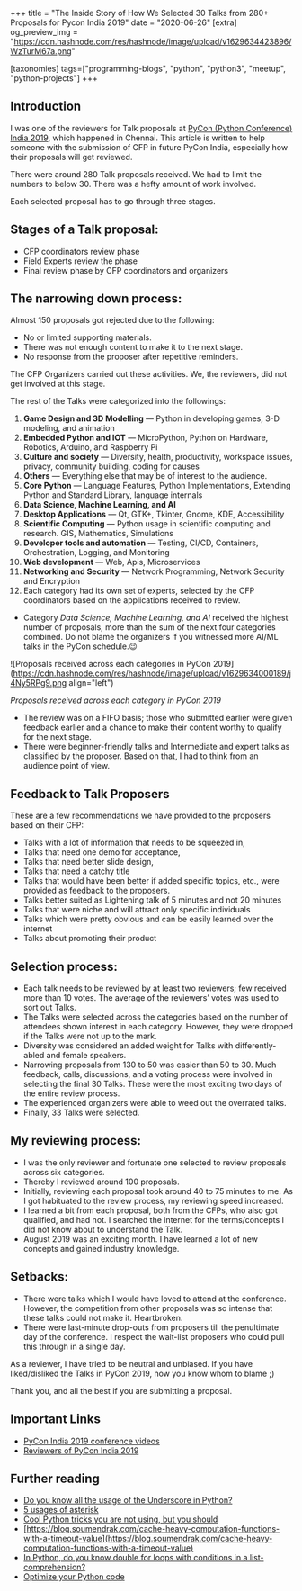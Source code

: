 +++
title = "The Inside Story of How We Selected 30 Talks from 280+ Proposals for Pycon India 2019"
date = "2020-06-26"
[extra]
og_preview_img = "https://cdn.hashnode.com/res/hashnode/image/upload/v1629634423896/WzTurM67a.png"

[taxonomies]
tags=["programming-blogs", "python", "python3", "meetup", "python-projects"]
+++

## Introduction

I was one of the reviewers for Talk proposals at [PyCon (Python Conference) India 2019](https://in.pycon.org/2019/), which happened in Chennai. This article is written to help someone with the submission of CFP in future PyCon India, especially how their proposals will get reviewed.

There were around 280 Talk proposals received. We had to limit the numbers to below 30. There was a hefty amount of work involved.

Each selected proposal has to go through three stages.

## **Stages of a Talk proposal:**

- CFP coordinators review phase
- Field Experts review the phase
- Final review phase by CFP coordinators and organizers

## **The narrowing down process:**

Almost 150 proposals got rejected due to the following:

- No or limited supporting materials.
- There was not enough content to make it to the next stage.
- No response from the proposer after repetitive reminders.

The CFP Organizers carried out these activities. We, the reviewers, did not get involved at this stage.

The rest of the Talks were categorized into the followings:

1. **Game Design and 3D Modelling** — Python in developing games, 3-D modeling, and animation
2. **Embedded Python and IOT** — MicroPython, Python on Hardware, Robotics, Arduino, and Raspberry Pi
3. **Culture and society** — Diversity, health, productivity, workspace issues, privacy, community building, coding for causes
4. **Others** — Everything else that may be of interest to the audience.
5. **Core Python** — Language Features, Python Implementations, Extending Python and Standard Library, language internals
6. **Data Science, Machine Learning, and AI**
7. **Desktop Applications** — Qt, GTK+, Tkinter, Gnome, KDE, Accessibility
8. **Scientific Computing** — Python usage in scientific computing and research. GIS, Mathematics, Simulations
9. **Developer tools and automation** — Testing, CI/CD, Containers, Orchestration, Logging, and Monitoring
10. **Web development** — Web, Apis, Microservices
11. **Networking and Security** — Network Programming, Network Security and Encryption
12. Each category had its own set of experts, selected by the CFP coordinators based on the applications received to review.

- Category _Data Science, Machine Learning, and AI_ received the highest number of proposals, more than the sum of the next four categories combined. Do not blame the organizers if you witnessed more AI/ML talks in the PyCon schedule.😉

![Proposals received across each categories in PyCon 2019](https://cdn.hashnode.com/res/hashnode/image/upload/v1629634000189/j4Ny5RPg9.png align="left")

_Proposals received across each category in PyCon 2019_

- The review was on a FIFO basis; those who submitted earlier were given feedback earlier and a chance to make their content worthy to qualify for the next stage.
- There were beginner-friendly talks and Intermediate and expert talks as classified by the proposer. Based on that, I had to think from an audience point of view.

## Feedback to Talk Proposers

These are a few recommendations we have provided to the proposers based on their CFP:

- Talks with a lot of information that needs to be squeezed in,
- Talks that need one demo for acceptance,
- Talks that need better slide design,
- Talks that need a catchy title
- Talks that would have been better if added specific topics, etc., were provided as feedback to the proposers.
- Talks better suited as Lightening talk of 5 minutes and not 20 minutes
- Talks that were niche and will attract only specific individuals
- Talks which were pretty obvious and can be easily learned over the internet
- Talks about promoting their product

## **Selection process:**

- Each talk needs to be reviewed by at least two reviewers; few received more than 10 votes. The average of the reviewers’ votes was used to sort out Talks.
- The Talks were selected across the categories based on the number of attendees shown interest in each category. However, they were dropped if the Talks were not up to the mark.
- Diversity was considered an added weight for Talks with differently-abled and female speakers.
- Narrowing proposals from 130 to 50 was easier than 50 to 30. Much feedback, calls, discussions, and a voting process were involved in selecting the final 30 Talks. These were the most exciting two days of the entire review process.
- The experienced organizers were able to weed out the overrated talks.
- Finally, 33 Talks were selected.

## **My reviewing process:**

- I was the only reviewer and fortunate one selected to review proposals across six categories.
- Thereby I reviewed around 100 proposals.
- Initially, reviewing each proposal took around 40 to 75 minutes to me. As I got habituated to the review process, my reviewing speed increased.
- I learned a bit from each proposal, both from the CFPs, who also got qualified, and had not. I searched the internet for the terms/concepts I did not know about to understand the Talk.
- August 2019 was an exciting month. I have learned a lot of new concepts and gained industry knowledge.

## **Setbacks:**

- There were talks which I would have loved to attend at the conference. However, the competition from other proposals was so intense that these talks could not make it. Heartbroken.
- There were last-minute drop-outs from proposers till the penultimate day of the conference. I respect the wait-list proposers who could pull this through in a single day.

As a reviewer, I have tried to be neutral and unbiased. If you have liked/disliked the Talks in PyCon 2019, now you know whom to blame ;)

Thank you, and all the best if you are submitting a proposal.

## Important Links

- [PyCon India 2019 conference videos](https://www.youtube.com/watch?v=VUT386_GKI8&list=PL6GW05BfqWIfsflQt05LM3FTX6cd7PGps)
- [Reviewers of PyCon India 2019](https://in.pycon.org/2019/thank-you.html)

## Further reading

- [Do you know all the usage of the Underscore in Python?](https://blog.soumendrak.com/do-you-know-all-the-usage-of-the-underscore-in-python)
- [5 usages of asterisk](https://blog.soumendrak.com/5-usages-of-an-asterisk-in-python)
- [Cool Python tricks you are not using, but you should](https://blog.soumendrak.com/cool-python-tricks-you-are-not-using-but-you-should)
- [https://blog.soumendrak.com/cache-heavy-computation-functions-with-a-timeout-value](https://blog.soumendrak.com/cache-heavy-computation-functions-with-a-timeout-value)
- [In Python, do you know double for loops with conditions in a list-comprehension?](https://blog.soumendrak.com/in-python-do-you-know-double-for-loops-with-conditions-in-a-list-comprehension)
- [Optimize your Python code](https://blog.soumendrak.com/optimize-your-python-code-d7e9752e501e)
